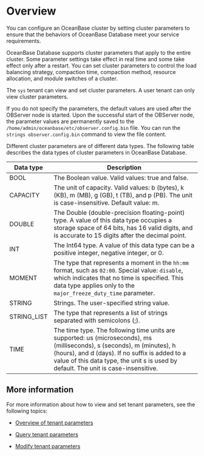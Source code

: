 # Overview

You can configure an OceanBase cluster by setting cluster parameters to ensure that the behaviors of OceanBase Database meet your service requirements.

OceanBase Database supports cluster parameters that apply to the entire cluster. Some parameter settings take effect in real time and some take effect only after a restart. You can set cluster parameters to control the load balancing strategy, compaction time, compaction method, resource allocation, and module switches of a cluster.

The `sys` tenant can view and set cluster parameters. A user tenant can only view cluster parameters.

If you do not specify the parameters, the default values are used after the OBServer node is started. Upon the successful start of the OBServer node, the parameter values are permanently saved to the `/home/admin/oceanbase/etc/observer.config.bin` file. You can run the `strings observer.config.bin` command to view the file content.

Different cluster parameters are of different data types. The following table describes the data types of cluster parameters in OceanBase Database.

| Data type | Description                                                                                                                                                                                                                                                      |
|-------------|------------------------------------------------------------------------------------------------------------------------------------------------------------------------------------------------------------------------------------------------------------------|
| BOOL | The Boolean value. Valid values: true and false.                                                                                                                                                                                                                 |
| CAPACITY | The unit of capacity. Valid values: b (bytes), k (KB), m (MB), g (GB), t (TB), and p (PB). The unit is case-insensitive. Default value: m.                                                                                                                       |
| DOUBLE | The Double (double-precision floating-point) type. A value of this data type occupies a storage space of 64 bits, has 16 valid digits, and is accurate to 15 digits after the decimal point.                                                                     |
| INT | The Int64 type. A value of this data type can be a positive integer, negative integer, or 0.                                                                                                                                                                     |
| MOMENT | The type that represents a moment in the `hh:mm` format, such as `02:00`. Special value: `disable`, which indicates that no time is specified. This data type applies only to the `major_freeze_duty_time` parameter.                                            |
| STRING | Strings. The user-specified string value.                                                                                                                                                                                                                        |
| STRING_LIST | The type that represents a list of strings separated with semicolons (;).                                                                                                                                                                                        |
| TIME | The time type. The following time units are supported: us (microseconds), ms (milliseconds), s (seconds), m (minutes), h (hours), and d (days). If no suffix is added to a value of this data type, the unit s is used by default. The unit is case-insensitive. |

## More information

For more information about how to view and set tenant parameters, see the following topics:

* [Overview of tenant parameters](../../400.manage-tenants/1800.manage-tenant-parameters/200.query-tenant-parameters.md)

* [Query tenant parameters](../../400.manage-tenants/1800.manage-tenant-parameters/200.query-tenant-parameters.md)

* [Modify tenant parameters](../../400.manage-tenants/1800.manage-tenant-parameters/300.modify-tenant-parameters.md)

<!-- For more information about the system parameters of OceanBase Database, see [Overview](../../200.configuration-management/100.configuration-management-introduction.md). -->
